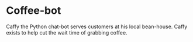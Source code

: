# Coffee-bot
Caffy the Python chat-bot serves customers at his local bean-house. Caffy exists to help cut the wait time of grabbing coffee.
